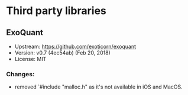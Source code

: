 # Third party libraries

## ExoQuant

- Upstream: https://github.com/exoticorn/exoquant
- Version: v0.7 (4ec54ab) (Feb 20, 2018)
- License: MIT

### Changes:
- removed `#include "malloc.h" as it's not available in iOS and MacOS.
